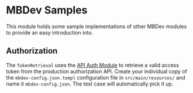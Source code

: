 # MBDev Samples
This module holds some sample implementations of other MBDev modules to provide an easy introduction into.
## Authorization
The `TokenRetrieval` uses the [API Auth Module](../api-auth/README.md) to retrieve a valid access token from the production authorization API. 
Create your individual copy of the `mbdev-config.json.templ` configuration file in `src/main/resources/` and name it `mbdev-config.json`. The
test case will automatically pick it up.

